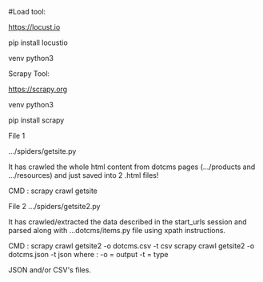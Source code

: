 #Load tool: 

https://locust.io 

pip install locustio 

venv python3

Scrapy Tool:

https://scrapy.org

venv python3

pip install scrapy 

File 1 

.../spiders/getsite.py

It has crawled the whole html content from dotcms pages (.../products and .../resources) and just saved into 2 .html files!

CMD :
scrapy crawl getsite 


File 2
.../spiders/getsite2.py

It has crawled/extracted the data described in the start_urls session and parsed along with ...dotcms/items.py file using xpath instructions.

CMD :
scrapy crawl getsite2 -o dotcms.csv -t csv
scrapy crawl getsite2 -o dotcms.json -t json
where :
-o = output
-t = type

JSON and/or CSV's files.



